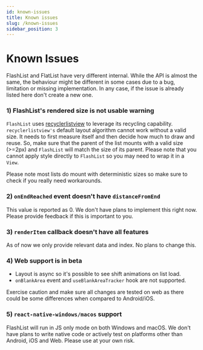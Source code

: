 ```yaml
---
id: known-issues
title: Known issues
slug: /known-issues
sidebar_position: 3
---
```


# Known Issues

FlashList and FlatList have very different internal. While the API is almost the same, the behaviour might be different in some cases due to a bug, limitation or missing implementation. In any case, if the issue is already listed here don't create a new one.

### 1) FlashList's rendered size is not usable warning

`FlashList` uses [recyclerlistview](https://github.com/Flipkart/recyclerlistview) to leverage its recycling capability. `recyclerlistview's` default layout algorithm cannot work without a valid size. It needs to first measure itself and then decide how much to draw and reuse. So, make sure that the parent of the list mounts with a valid size (>=2px) and `FlashList` will match the size of its parent. Please note that you cannot apply style directly to `FlashList` so you may need to wrap it in a `View`.

Please note most lists do mount with deterministic sizes so make sure to check if you really need workarounds.

### 2) `onEndReached` event doesn't have `distanceFromEnd`

This value is reported as 0. We don't have plans to implement this right now. Please provide feedback if this is important to you.

### 3) `renderItem` callback doesn't have all features

As of now we only provide relevant data and index. No plans to change this.

### 4) Web support is in beta

- Layout is async so it's possible to see shift animations on list load.
- `onBlankArea` event and `useBlankAreaTracker` hook are not supported.

Exercise caution and make sure all changes are tested on web as there could be some differences when compared to Android/iOS.

### 5) `react-native-windows/macos` support

FlashList will run in JS only mode on both Windows and macOS. We don't have plans to write native code or actively test on platforms other than Android, iOS and Web. Please use at your own risk.
